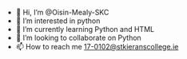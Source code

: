 - 👋 Hi, I’m @Oisin-Mealy-SKC
- 👀 I’m interested in python 
- 🌱 I’m currently learning Python and HTML
- 💞️ I’m looking to collaborate on Python
- 📫 How to reach me 17-0102@stkieranscollege.ie

<!---
Oisin-Mealy-SKC/Oisin-Mealy-SKC is a ✨ special ✨ repository because its `README.md` (this file) appears on your GitHub profile.
You can click the Preview link to take a look at your changes.
--->

